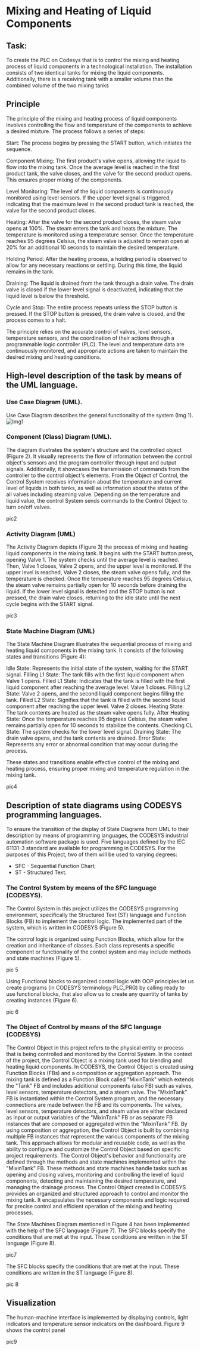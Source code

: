 

# Mixing and Heating of Liquid Components

## Task:
To create the PLC on Codesys that is to control the mixing and heating process of liquid components in a technological installation. The installation consists of two identical tanks for mixing the liquid components. Additionally, there is a receiving tank with a smaller volume than the combined volume of the two mixing tanks

## Principle

The principle of the mixing and heating process of liquid components involves controlling the flow and temperature of the components to achieve a desired mixture. The process follows a series of steps:

Start: The process begins by pressing the START button, which initiates the sequence.

Component Mixing: The first product's valve opens, allowing the liquid to flow into the mixing tank. Once the average level is reached in the first product tank, the valve closes, and the valve for the second product opens. This ensures proper mixing of the components.

Level Monitoring: The level of the liquid components is continuously monitored using level sensors. If the upper level signal is triggered, indicating that the maximum level in the second product tank is reached, the valve for the second product closes.

Heating: After the valve for the second product closes, the steam valve opens at 100%. The steam enters the tank and heats the mixture. The temperature is monitored using a temperature sensor. Once the temperature reaches 95 degrees Celsius, the steam valve is adjusted to remain open at 20% for an additional 10 seconds to maintain the desired temperature.

Holding Period: After the heating process, a holding period is observed to allow for any necessary reactions or settling. During this time, the liquid remains in the tank.

Draining: The liquid is drained from the tank through a drain valve. The drain valve is closed if the lower level signal is deactivated, indicating that the liquid level is below the threshold.

Cycle and Stop: The entire process repeats unless the STOP button is pressed. If the STOP button is pressed, the drain valve is closed, and the process comes to a halt.

The principle relies on the accurate control of valves, level sensors, temperature sensors, and the coordination of their actions through a programmable logic controller (PLC). The level and temperature data are continuously monitored, and appropriate actions are taken to maintain the desired mixing and heating conditions.

## High-level description of the task by means of the UML language.
### Use Case Diagram (UML).
Use Case Diagram describes the general functionality of the system (Img 1). 
![Img1](/img/img1.png)

### Component (Class) Diagram (UML).
The diagram illustrates the system's structure and the controlled object (Figure 2). It visually represents the flow of information between the control object's sensors and the program controller through input and output signals. Additionally, it showcases the transmission of commands from the controller to the control object's elements.
From the Object of Control, the Control System receives information about the temperature and current level of liquids in both tanks, as well as information about the states of the all valves including steaming valve.
Depending on the temperature and liquid value, the control System sends commands to the Control Object to turn on/off valves. 

pic2 

### Activity Diagram (UML)
The Activity Diagram depicts (Figure 3) the process of mixing and heating liquid components in the mixing tank. It begins with the START button press, opening Valve 1. The system checks until the average level is reached. Then, Valve 1 closes, Valve 2 opens, and the upper level is monitored. If the upper level is reached, Valve 2 closes, the steam valve opens fully, and the temperature is checked. Once the temperature reaches 95 degrees Celsius, the steam valve remains partially open for 10 seconds before draining the liquid. If the lower level signal is detected and the STOP button is not pressed, the drain valve closes, returning to the idle state until the next cycle begins with the START signal.

pic3 


### State Machine Diagram (UML)

The State Machine Diagram illustrates the sequential process of mixing and heating liquid components in the mixing tank. It consists of the following states and transitions (Figure 4):

Idle State: Represents the initial state of the system, waiting for the START signal.
Filling L1 State: The tank fills with the first liquid component when Valve 1 opens.
Filled L1 State: Indicates that the tank is filled with the first liquid component after reaching the average level. Valve 1 closes.
Filling L2 State: Valve 2 opens, and the second liquid component begins filling the tank.
Filled L2 State: Signifies that the tank is filled with the second liquid component after reaching the upper level. Valve 2 closes.
Heating State: The tank contents are heated as the steam valve opens fully.
After Heating State: Once the temperature reaches 95 degrees Celsius, the steam valve remains partially open for 10 seconds to stabilize the contents.
Checking CL State: The system checks for the lower level signal.
Draining State: The drain valve opens, and the tank contents are drained.
Error State: Represents any error or abnormal condition that may occur during the process.

These states and transitions enable effective control of the mixing and heating process, ensuring proper mixing and temperature regulation in the mixing tank. 

pic4

## Description of state diagrams using CODESYS programming languages.
To ensure the transition of the display of State Diagrams from UML to their description by means of programming languages, the CODESYS industrial automation software package is used.
Five languages defined by the IEC 61131-3 standard are available for programming in CODESYS. For the purposes of this Project, two of them will be used to varying degrees:
-	SFC - Sequential Function Chart;
-	ST - Structured Text.

### The Control System by means of the SFC language (CODESYS).
The Control System in this project utilizes the CODESYS programming environment, specifically the Structured Text (ST) language and Function Blocks (FB) to implement the control logic. The implemented part of the system, which is written in CODESYS (Figure 5).

The control logic is organized using Function Blocks, which allow for the creation and inheritance of classes. Each class represents a specific component or functionality of the control system and may include methods and state machines (Figure 5).


pic 5

Using Functional blocks to organized control logic with OOP principles let us create programs (in CODESYS terminology PLC_PRG) by calling ready to use functional blocks, that also allow us to create any quantity of tanks by creating instances (Figure 6).  

pic 6

### The Object of Control by means of the SFC language (CODESYS)

The Control Object in this project refers to the physical entity or process that is being controlled and monitored by the Control System. In the context of the project, the Control Object is a mixing tank used for blending and heating liquid components.
In CODESYS, the Control Object is created using Function Blocks (FBs) and a composition or aggregation approach. The mixing tank is defined as a Function Block called "MixinTank" which extends the "Tank" FB and includes additional components (also FB) such as valves, level sensors, temperature detectors, and a steam valve.
The "MixinTank" FB is instantiated within the Control System program, and the necessary connections are made between the FB and its components. The valves, level sensors, temperature detectors, and steam valve are either declared as input or output variables of the "MixinTank" FB or as separate FB instances that are composed or aggregated within the "MixinTank" FB.
By using composition or aggregation, the Control Object is built by combining multiple FB instances that represent the various components of the mixing tank. This approach allows for modular and reusable code, as well as the ability to configure and customize the Control Object based on specific project requirements.
The Control Object's behavior and functionality are defined through the methods and state machines implemented within the "MixinTank" FB. These methods and state machines handle tasks such as opening and closing valves, monitoring and controlling the level of liquid components, detecting and maintaining the desired temperature, and managing the drainage process.
The Control Object created in CODESYS provides an organized and structured approach to control and monitor the mixing tank. It encapsulates the necessary components and logic required for precise control and efficient operation of the mixing and heating processes.


The State Machines Diagram mentioned in Figure 4 has been implemented with the help of the SFC language (Figure 7). The SFC blocks specify the conditions that are met at the input. These conditions are written in the ST language (Figure 8).  


pic7

The SFC blocks specify the conditions that are met at the input. These conditions are written in the ST language (Figure 8).  

pic 8 

## Visualization

The human-machine interface is implemented by displaying controls, light indicators and temperature sensor indicators on the dashboard.
Figure 9 shows the control panel

pic9

